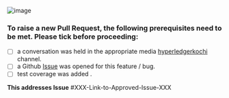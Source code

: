 
![image](https://user-images.githubusercontent.com/33585301/90174150-26f25b80-ddc3-11ea-99e4-f0dc3a0cad1a.png)

### To raise a new Pull Request, the following prerequisites need to be met. Please tick before proceeding:


- [ ] a conversation was held in the appropriate media [hyperledgerkochi](https://github.com/orgs/hyperledgerkochi/projects/3) channel.
- [ ] a Github [Issue](https://github.com/hyperledgerkochi/KOBman/issues) was opened for this feature / bug.
- [ ] test coverage was added .

**This addresses Issue** #XXX-Link-to-Approved-Issue-XXX
